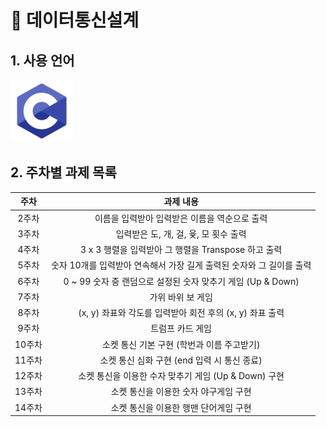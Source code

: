 # :satellite: ​데이터통신설계

## 1. 사용 언어

<img src="/Images/c_logo.png" width="100" height="100" />



## 2. 주차별 과제 목록

|  주차  |                          과제 내용                           |
| :----: | :----------------------------------------------------------: |
| 2주차  |        이름을 입력받아 입력받은 이름을 역순으로 출력         |
| 3주차  |            입력받은 도, 개, 걸, 윷, 모 횟수 출력             |
| 4주차  |     3 x 3 행렬을 입력받아 그 행렬을 Transpose 하고 출력      |
| 5주차  | 숫자 10개를 입력받아 연속해서 가장 길게 출력된 숫자와 그 길이를 출력 |
| 6주차  | 0 ~ 99 숫자 중 랜덤으로 설정된 숫자 맞추기 게임 (Up & Down)  |
| 7주차  |                      가위 바위 보 게임                       |
| 8주차  |   (x, y) 좌표와 각도를 입력받아 회전 후의 (x, y) 좌표 출력   |
| 9주차  |                       트럼프 카드 게임                       |
| 10주차 |          소켓 통신 기본 구현 (학번과 이름 주고받기)          |
| 11주차 |         소켓 통신 심화 구현 (end 입력 시 통신 종료)          |
| 12주차 |    소켓 통신을 이용한 수자 맞추기 게임  (Up & Down) 구현     |
| 13주차 |            소켓 통신을 이용한 숫자 야구게임 구현             |
| 14주차 |            소켓 통신을 이용한 행맨 단어게임 구현             |

